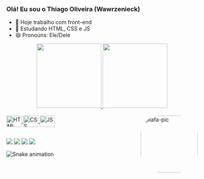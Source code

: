 ### Olá! Eu sou o Thiago Oliveira (Wawrzenieck)

- 🔭 Hoje trabalho com front-end
- 🌱 Estudando HTML, CSS e JS
- 😄 Pronouns: Ele/Dele

<div align="center">
  <a href="https://github.com/wawrzenieck">
  <img height="170em" src="https://github-readme-stats.vercel.app/api?username=wawrzenieck&show_icons=true&theme=dracula&include_all_commits=true&count_private=true"/>
  <img height="170em" src="https://github-readme-stats.vercel.app/api/top-langs/?username=wawrzenieck&layout=compact&langs_count=7&theme=dracula"/>
</div>
  
<div style="display: inline_block"><br>
  <img align="center" alt="HTML" height="30" width="40" src="https://cdn.jsdelivr.net/gh/devicons/devicon/icons/html5/html5-original.svg">
  <img align="center" alt="CSS" height="30" width="40" src="https://cdn.jsdelivr.net/gh/devicons/devicon/icons/css3/css3-original.svg">
  <img align="center" alt="JS" height="30" width="40" src="https://cdn.jsdelivr.net/gh/devicons/devicon/icons/javascript/javascript-original.svg">
  <img align="right" alt="Rafa-pic" height="150" style="border-radius:50px;" src="https://media3.giphy.com/media/qgQUggAC3Pfv687qPC/giphy.gif?cid=790b7611968ca6649491694955964377a6ac7691318b337c&rid=giphy.gif&ct=g">
</div>
  
##
  
<div> 
  <a href = "mailto:wawrzenieck@gmail.com"><img src="https://img.shields.io/badge/Gmail-D14836?style=for-the-badge&logo=gmail&logoColor=white" target="_blank"></a>
  <a href="https://www.linkedin.com/in/oliveirasthiago" target="_blank"><img src="https://img.shields.io/badge/-LinkedIn-%230077B5?style=for-the-badge&logo=linkedin&logoColor=white" target="_blank"></a> 
  <a href="https://www.instagram.com/s.oliveirathiago" target="_blank"><img src="https://img.shields.io/badge/-Instagram-%23E4405F?style=for-the-badge&logo=instagram&logoColor=white" target="_blank"></a>
  <a href="https://www.facebook.com/Schafer.Thiago" target="_blank"><img src="https://img.shields.io/badge/Facebook-1877F2?style=for-the-badge&logo=facebook&logoColor=white"></a>
 
 ![Snake animation](https://github.com/wawrzenieck/wawrzenieck/blob/output/github-contribution-grid-snake.svg)
 
</div>
